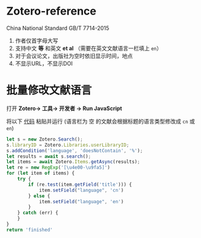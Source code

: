 # Zotero-reference

China National Standard GB/T 7714-2015

1. 作者仅首字母大写
2. 支持中文 **等** 和英文 **et al** （需要在英文文献语言一栏填上 `en`）
3. 对于会议论文，出版社为空时依旧显示时间，地点
4. 不显示URL，不显示DOI

# 批量修改文献语言

打开 **Zotero-> 工具-> 开发者 -> Run JavaScript**

将以下 [代码](./changeLanguage.js) 粘贴并运行 (语言栏为 空 的文献会根据标题的语言类型修改成 `cn` 或 `en`)

```js
let s = new Zotero.Search();
s.libraryID = Zotero.Libraries.userLibraryID;
s.addCondition('language', 'doesNotContain', '%');
let results = await s.search();
let items = await Zotero.Items.getAsync(results);
let re = new RegExp('[\u4e00-\u9fa5]')
for (let item of items) {
    try {
        if (re.test(item.getField('title'))) {
            item.setField("language", 'cn')
        } else {
            item.setField("language", 'en')
        }
    } catch (err) {
    }
}
return 'finished'
```
